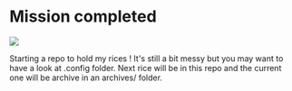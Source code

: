 # Mission completed

<div>
	<img src=".github/rice.png" />
</div>

Starting a repo to hold my rices ! It's still a bit messy but you may want to have a look at .config folder. Next rice will be in this repo and the current one will be archive in an archives/ folder.
